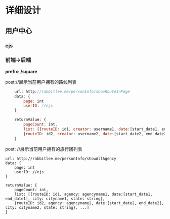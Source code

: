 # 详细设计

## 用户中心

### ejs

### 前端->后端
**prefix: /square**

post://展示当前用户拥有的路线列表

```javascript
    url: http://rabbitlee.me/personInfo/showRouteInPage
    data: {
        page: int
        userID: //ejs
    }

    returnValue: {
        pageCount: int,
        list: [{routeID: id1, creator: username1, date:[start_date1, end_date1], city: cityname1, spot: [start_spot1, end_spot1]},
        {routeID: id2, creator: username2, date:[start_date2, end_date2], city: cityname2, spot: [start_spot2, end_spot2]}, ...]
    }
```


post: //展示当前用户拥有的旅行团列表

    url: http://rabbitlee.me/personInfo/showAllAgency
    data: {
        page: int
        userID: //ejs
    }

    returnValue: {
        pageCount: int,
        list: [{routeID: id1, agency: agencyname1, date:[start_date1, end_date1], city: cityname1, state: string},
        {routeID: id2, agency: agencyname2, date:[start_date2, end_date2], city: cityname2, state: string}, ...]
    }




   
    
    